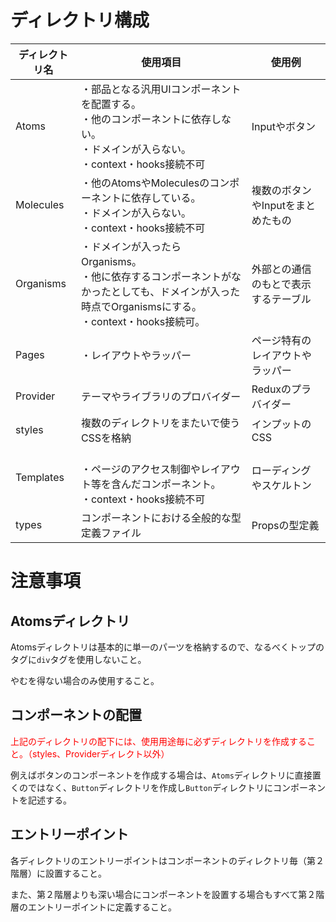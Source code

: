 # ディレクトリ構成

|ディレクトリ名|使用項目|使用例|
|---|---|---|
|Atoms|・部品となる汎用UIコンポーネントを配置する。<br />・他のコンポーネントに依存しない。<br />・ドメインが入らない。<br />・context・hooks接続不可|Inputやボタン|
|Molecules|・他のAtomsやMoleculesのコンポーネントに依存している。<br />・ドメインが入らない。<br />・context・hooks接続不可|複数のボタンやInputをまとめたもの|
|Organisms|・ドメインが入ったらOrganisms。<br />・他に依存するコンポーネントがなかったとしても、ドメインが入った時点でOrganismsにする。<br />・context・hooks接続可。|外部との通信のもとで表示するテーブル|
|Pages|・レイアウトやラッパー|ページ特有のレイアウトやラッパー|
|Provider|テーマやライブラリのプロバイダー|Reduxのプラバイダー|
|styles|複数のディレクトリをまたいで使うCSSを格納|インプットのCSS|
|Templates|<br />・ページのアクセス制御やレイアウト等を含んだコンポーネント。<br />・context・hooks接続不可|ローディングやスケルトン|
|types|コンポーネントにおける全般的な型定義ファイル|Propsの型定義|

# 注意事項

## Atomsディレクトリ

Atomsディレクトリは基本的に単一のパーツを格納するので、なるべくトップのタグに``div``タグを使用しないこと。

やむを得ない場合のみ使用すること。

## コンポーネントの配置

<font color='red'>上記のディレクトリの配下には、使用用途毎に必ずディレクトリを作成すること。（styles、Providerディレクト以外）</font>

例えばボタンのコンポーネントを作成する場合は、``Atoms``ディレクトリに直接置くのではなく、``Button``ディレクトリを作成し``Button``ディレクトリにコンポーネントを記述する。

## エントリーポイント

各ディレクトリのエントリーポイントはコンポーネントのディレクトリ毎（第２階層）に設置すること。

また、第２階層よりも深い場合にコンポーネントを設置する場合もすべて第２階層のエントリーポイントに定義すること。